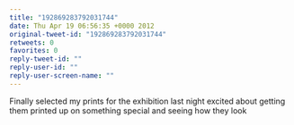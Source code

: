 ```yaml
---
title: "192869283792031744"
date: Thu Apr 19 06:56:35 +0000 2012
original-tweet-id: "192869283792031744"
retweets: 0
favorites: 0
reply-tweet-id: ""
reply-user-id: ""
reply-user-screen-name: ""
---
```

Finally selected my prints for the exhibition last night excited about getting them printed up on something special and seeing how they look
